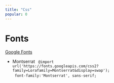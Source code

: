 ```yaml
---
title: "Css"
popular: 0
---
```


# Fonts

[Google Fonts](https://fonts.google.com/)

- Montserrat
  <code language="css">
  @import url('https:\/\/fonts.googleapis.com\/css2?family=Lorafamily=Montserrat&display=swap');
  </code>
  <code language="css">
  font-family:'Montserrat', sans-serif;
  </code>
